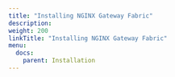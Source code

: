 ```yaml
---
title: "Installing NGINX Gateway Fabric"
description:
weight: 200
linkTitle: "Installing NGINX Gateway Fabric"
menu:
  docs:
    parent: Installation
---
```

